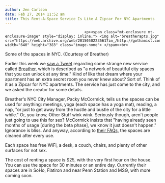 ```yaml
---
author: Jen Carlson
date: Feb 27, 2014 11:52 am
title: This Rent-A-Space Service Is Like A Zipcar For NYC Apartments
---
```


	
										<p><span class="mt-enclosure mt-enclosure-image" style="display: inline;"> <img alt="breatherapts.jpg" src="https://web.archive.org/web/20150502235617im_/http://gothamist.com/attachments/arts_jen/breatherapts.jpg" width="640" height="383" class="image-none"> </span><br>
<span class="photo_caption">Some of the spaces in NYC. (Courtesy of Breather)</span></p>

<p>Earlier this week we <a href="https://web.archive.org/web/20150502235617/https://twitter.com/julien/status/437959737292754944">saw a Tweet</a> regarding some strange new service called <a href="https://web.archive.org/web/20150502235617/http://breather.com/">Breather</a>, which is described as &quot;a network of beautiful city spaces that you can unlock at any time.&quot; Kind of like that dream where your apartment has an extra secret room you never knew about? Sort of. Think of it as a Zipcar for NYC apartments. The service has just come to the city, and we asked the creator for some details. </p>

<p>Breather&apos;s NYC City Manager, Packy McCormick, tells us the spaces can be used for anything: meetings, yoga (each space has a yoga mat), reading, a nap, &quot;or just to get away from the hustle and bustle of the city for a little while.&quot; Or, you know, Other Stuff wink wink. Seriously though, aren&apos;t people just going to use this for sex? McCormick insists that &quot;having already seen months of usage [during the beta phase], we know it just doesn&apos;t happen.&quot; Ignorance is bliss. And anyway, according to <a href="https://web.archive.org/web/20150502235617/http://breather.com/faq">their FAQs</a>, the spaces are cleaned after every use.</p>

<p>Each space has free WiFi, a desk, a couch, chairs, and plenty of other surfaces for not sex.</p>

<p>The cost of renting a space is $25, with the very first hour on the house. You can use the space for 30 minutes or an entire day. Currently their spaces are in SoHo, Flatiron and near Penn Station and MSG, with more coming soon. </p>					
										
									
				